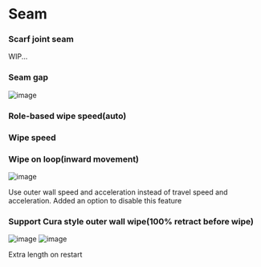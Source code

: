 # Seam

### Scarf joint seam
WIP...

### Seam gap
![image](https://user-images.githubusercontent.com/103989404/215331359-236874c9-ca91-4dd4-b969-3cefc70ebe1b.png)

### Role-based wipe speed(auto)
### Wipe speed
### Wipe on loop(inward movement)
![image](https://user-images.githubusercontent.com/103989404/215334479-2687c518-1931-46a9-a363-7ae57a0aecf6.png)

Use outer wall speed and acceleration instead of travel speed and acceleration.
Added an option to disable this feature
### Support Cura style outer wall wipe(100% retract before wipe)
![image](https://user-images.githubusercontent.com/103989404/215334900-97c75010-4752-45f1-a57c-f0b723a8cb3f.png)
![image](https://user-images.githubusercontent.com/103989404/215335212-3253061d-bb7b-4853-a86c-10ff54cc8df5.png)

Extra length on restart